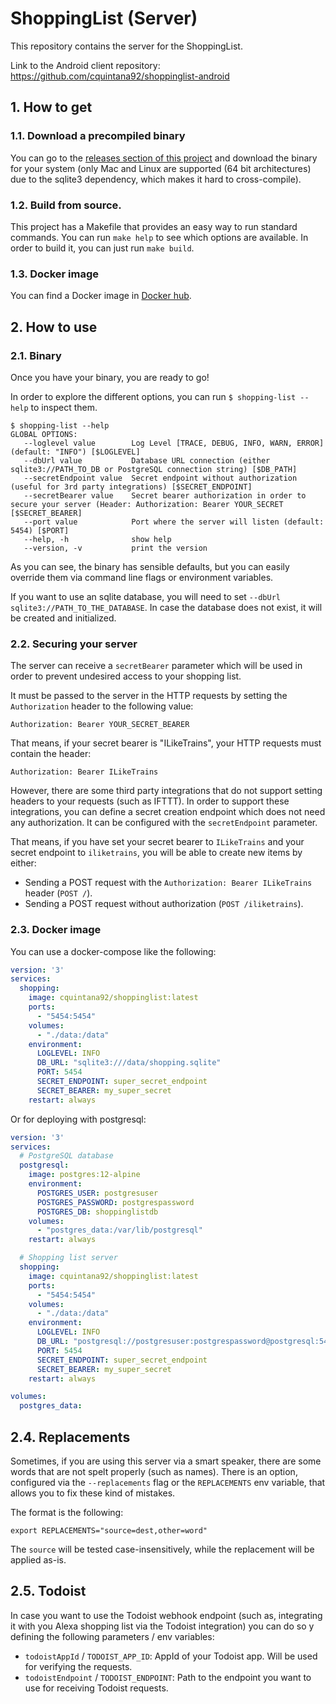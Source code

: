 # ShoppingList (Server)

This repository contains the server for the ShoppingList.

Link to the Android client repository: https://github.com/cquintana92/shoppinglist-android

## 1. How to get

### 1.1. Download a precompiled binary
You can go to the [releases section of this project](https://github.com/cquintana92/shoppinglist-server/releases) and download the binary for your system (only Mac and Linux are supported (64 bit architectures) due to the sqlite3 dependency, which makes it hard to cross-compile).

### 1.2. Build from source.
This project has a Makefile that provides an easy way to run standard commands. You can run `make help` to see which options are available.
In order to build it, you can just run `make build`.

### 1.3. Docker image
You can find a Docker image in [Docker hub](https://hub.docker.com/r/cquintana92/shoppinglist).

## 2. How to use

### 2.1. Binary
Once you have your binary, you are ready to go!

In order to explore the different options, you can run `$ shopping-list --help` to inspect them.

```
$ shopping-list --help
GLOBAL OPTIONS:
   --loglevel value        Log Level [TRACE, DEBUG, INFO, WARN, ERROR] (default: "INFO") [$LOGLEVEL]
   --dbUrl value           Database URL connection (either sqlite3://PATH_TO_DB or PostgreSQL connection string) [$DB_PATH]
   --secretEndpoint value  Secret endpoint without authorization (useful for 3rd party integrations) [$SECRET_ENDPOINT]
   --secretBearer value    Secret bearer authorization in order to secure your server (Header: Authorization: Bearer YOUR_SECRET [$SECRET_BEARER]
   --port value            Port where the server will listen (default: 5454) [$PORT]
   --help, -h              show help
   --version, -v           print the version
```

As you can see, the binary has sensible defaults, but you can easily override them via command line flags or environment variables.

If you want to use an sqlite database, you will need to set `--dbUrl sqlite3://PATH_TO_THE_DATABASE`. In case the database does not exist, it will be created and initialized.

### 2.2. Securing your server

The server can receive a `secretBearer` parameter which will be used in order to prevent undesired access to your shopping list.

It must be passed to the server in the HTTP requests by setting the `Authorization` header to the following value:

```
Authorization: Bearer YOUR_SECRET_BEARER
```

That means, if your secret bearer is "ILikeTrains", your HTTP requests must contain the header:

```
Authorization: Bearer ILikeTrains
```

However, there are some third party integrations that do not support setting headers to your requests (such as IFTTT). In order to support these integrations, you can define a secret creation endpoint which does not need any authorization. It can be configured with the `secretEndpoint` parameter. 

That means, if you have set your secret bearer to `ILikeTrains` and your secret endpoint to `iliketrains`, you will be able to create new items by either:

- Sending a POST request with the `Authorization: Bearer ILikeTrains` header (`POST /`).
- Sending a POST request without authorization (`POST /iliketrains`).
 

### 2.3. Docker image
You can use a docker-compose like the following:

```yaml
version: '3'
services:
  shopping:
    image: cquintana92/shoppinglist:latest
    ports:
      - "5454:5454"
    volumes:
      - "./data:/data"
    environment:
      LOGLEVEL: INFO
      DB_URL: "sqlite3:///data/shopping.sqlite"
      PORT: 5454
      SECRET_ENDPOINT: super_secret_endpoint
      SECRET_BEARER: my_super_secret
    restart: always
```

Or for deploying with postgresql:

```yaml
version: '3'
services:
  # PostgreSQL database
  postgresql:
    image: postgres:12-alpine
    environment:
      POSTGRES_USER: postgresuser
      POSTGRES_PASSWORD: postgrespassword
      POSTGRES_DB: shoppinglistdb
    volumes:
      - "postgres_data:/var/lib/postgresql"
    restart: always

  # Shopping list server
  shopping:
    image: cquintana92/shoppinglist:latest
    ports:
      - "5454:5454"
    volumes:
      - "./data:/data"
    environment:
      LOGLEVEL: INFO
      DB_URL: "postgresql://postgresuser:postgrespassword@postgresql:5432/shoppinglistdb?sslmode=disable"
      PORT: 5454
      SECRET_ENDPOINT: super_secret_endpoint
      SECRET_BEARER: my_super_secret
    restart: always

volumes:
  postgres_data:
```

## 2.4. Replacements

Sometimes, if you are using this server via a smart speaker, there are some words that are not spelt properly (such as names). There is an option, configured via the `--replacements` flag or the `REPLACEMENTS` env variable, that allows you to fix these kind of mistakes.

The format is the following:

```
export REPLACEMENTS="source=dest,other=word"
```

The `source` will be tested case-insensitively, while the replacement will be applied as-is.

## 2.5. Todoist

In case you want to use the Todoist webhook endpoint (such as, integrating it with you Alexa shopping list via the Todoist integration) you can do so y defining the following parameters / env variables:

* `todoistAppId` / `TODOIST_APP_ID`: AppId of your Todoist app. Will be used for verifying the requests.
* `todoistEndpoint` / `TODOIST_ENDPOINT`: Path to the endpoint you want to use for receiving Todoist requests.